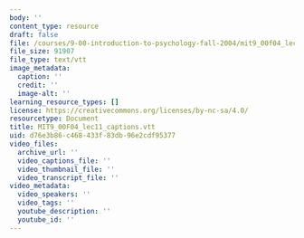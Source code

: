 ```yaml
---
body: ''
content_type: resource
draft: false
file: /courses/9-00-introduction-to-psychology-fall-2004/mit9_00f04_lec11_captions.vtt
file_size: 91907
file_type: text/vtt
image_metadata:
  caption: ''
  credit: ''
  image-alt: ''
learning_resource_types: []
license: https://creativecommons.org/licenses/by-nc-sa/4.0/
resourcetype: Document
title: MIT9_00F04_lec11_captions.vtt
uid: d76e3b86-c468-433f-83db-96e2cdf95377
video_files:
  archive_url: ''
  video_captions_file: ''
  video_thumbnail_file: ''
  video_transcript_file: ''
video_metadata:
  video_speakers: ''
  video_tags: ''
  youtube_description: ''
  youtube_id: ''
---
```

